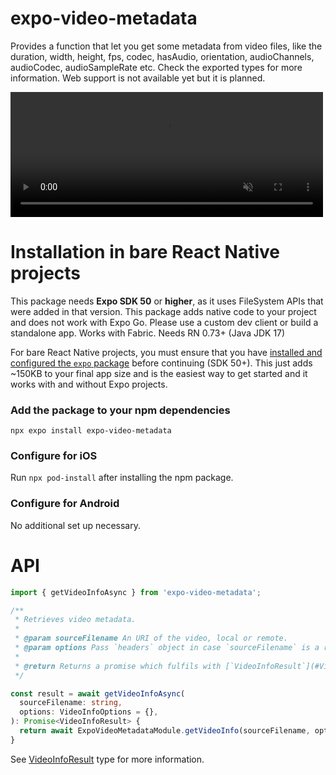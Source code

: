 # expo-video-metadata

Provides a function that let you get some metadata from video files, like the duration, width, height, fps, codec, hasAudio, orientation, audioChannels, audioCodec, audioSampleRate etc. Check the exported types for more information. Web support is not available yet but it is planned.

[<video src="" width="500" height="200" playsinline muted autoplay></video>](https://github.com/hirbod/expo-video-metadata/raw/assets/preview.mp4)

# Installation in bare React Native projects

This package needs **Expo SDK 50** or **higher**, as it uses FileSystem APIs that were added in that version. This package adds native code to your project and does not work with Expo Go. Please use a custom dev client or build a standalone app. Works with Fabric. Needs RN 0.73+ (Java JDK 17)

For bare React Native projects, you must ensure that you have [installed and configured the `expo` package](https://docs.expo.dev/bare/installing-expo-modules/) before continuing (SDK 50+). This just adds ~150KB to your final app size and is the easiest way to get started and it works with and without Expo projects.

### Add the package to your npm dependencies

```
npx expo install expo-video-metadata
```

### Configure for iOS

Run `npx pod-install` after installing the npm package.

### Configure for Android

No additional set up necessary.

# API

```ts
import { getVideoInfoAsync } from 'expo-video-metadata';

/**
 * Retrieves video metadata.
 *
 * @param sourceFilename An URI of the video, local or remote.
 * @param options Pass `headers` object in case `sourceFilename` is a remote URI, e.g { headers: "Authorization": "Bearer some-token" } etc.
 *
 * @return Returns a promise which fulfils with [`VideoInfoResult`](#Videoinforesult).
 */

const result = await getVideoInfoAsync(
  sourceFilename: string,
  options: VideoInfoOptions = {},
): Promise<VideoInfoResult> {
  return await ExpoVideoMetadataModule.getVideoInfo(sourceFilename, options);
}
```

See [VideoInfoResult](https://github.com/hirbod/expo-video-metadata/blob/b9239224eed46f455b2fb9f1b29e69ac49da6683/src/ExpoVideoMetadata.types.ts#L1) type for more information.
